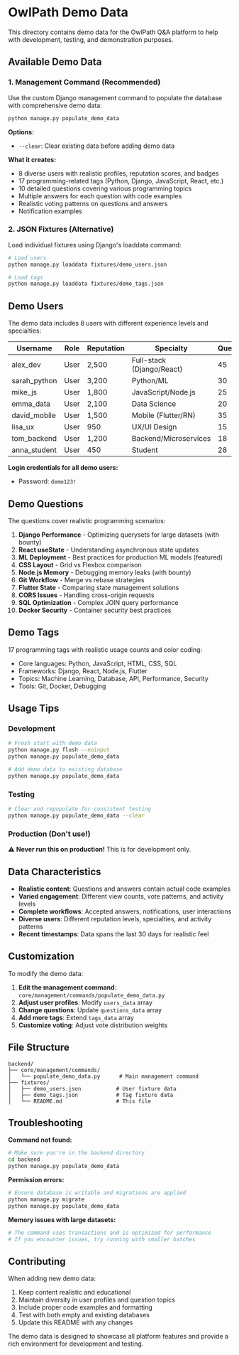 # OwlPath Demo Data

This directory contains demo data for the OwlPath Q&A platform to help with development, testing, and demonstration purposes.

## Available Demo Data

### 1. Management Command (Recommended)
Use the custom Django management command to populate the database with comprehensive demo data:

```bash
python manage.py populate_demo_data
```

**Options:**
- `--clear`: Clear existing data before adding demo data

**What it creates:**
- 8 diverse users with realistic profiles, reputation scores, and badges
- 17 programming-related tags (Python, Django, JavaScript, React, etc.)
- 10 detailed questions covering various programming topics
- Multiple answers for each question with code examples
- Realistic voting patterns on questions and answers
- Notification examples

### 2. JSON Fixtures (Alternative)
Load individual fixtures using Django's loaddata command:

```bash
# Load users
python manage.py loaddata fixtures/demo_users.json

# Load tags  
python manage.py loaddata fixtures/demo_tags.json
```

## Demo Users

The demo data includes 8 users with different experience levels and specialties:

| Username | Role | Reputation | Specialty | Questions | Answers |
|----------|------|------------|-----------|-----------|---------|
| alex_dev | User | 2,500 | Full-stack (Django/React) | 45 | 125 |
| sarah_python | User | 3,200 | Python/ML | 30 | 180 |
| mike_js | User | 1,800 | JavaScript/Node.js | 25 | 95 |
| emma_data | User | 2,100 | Data Science | 20 | 85 |
| david_mobile | User | 1,500 | Mobile (Flutter/RN) | 35 | 60 |
| lisa_ux | User | 950 | UX/UI Design | 15 | 40 |
| tom_backend | User | 1,200 | Backend/Microservices | 18 | 55 |
| anna_student | User | 450 | Student | 28 | 15 |

**Login credentials for all demo users:**
- Password: `demo123!`

## Demo Questions

The questions cover realistic programming scenarios:

1. **Django Performance** - Optimizing querysets for large datasets (with bounty)
2. **React useState** - Understanding asynchronous state updates  
3. **ML Deployment** - Best practices for production ML models (featured)
4. **CSS Layout** - Grid vs Flexbox comparison
5. **Node.js Memory** - Debugging memory leaks (with bounty)
6. **Git Workflow** - Merge vs rebase strategies
7. **Flutter State** - Comparing state management solutions
8. **CORS Issues** - Handling cross-origin requests
9. **SQL Optimization** - Complex JOIN query performance
10. **Docker Security** - Container security best practices

## Demo Tags

17 programming tags with realistic usage counts and color coding:
- Core languages: Python, JavaScript, HTML, CSS, SQL
- Frameworks: Django, React, Node.js, Flutter
- Topics: Machine Learning, Database, API, Performance, Security
- Tools: Git, Docker, Debugging

## Usage Tips

### Development
```bash
# Fresh start with demo data
python manage.py flush --noinput
python manage.py populate_demo_data

# Add demo data to existing database
python manage.py populate_demo_data
```

### Testing
```bash
# Clear and repopulate for consistent testing
python manage.py populate_demo_data --clear
```

### Production (Don't use!)
⚠️ **Never run this on production!** This is for development only.

## Data Characteristics

- **Realistic content**: Questions and answers contain actual code examples
- **Varied engagement**: Different view counts, vote patterns, and activity levels
- **Complete workflows**: Accepted answers, notifications, user interactions
- **Diverse users**: Different reputation levels, specialties, and activity patterns
- **Recent timestamps**: Data spans the last 30 days for realistic feel

## Customization

To modify the demo data:

1. **Edit the management command**: `core/management/commands/populate_demo_data.py`
2. **Adjust user profiles**: Modify `users_data` array
3. **Change questions**: Update `questions_data` array  
4. **Add more tags**: Extend `tags_data` array
5. **Customize voting**: Adjust vote distribution weights

## File Structure

```
backend/
├── core/management/commands/
│   └── populate_demo_data.py      # Main management command
├── fixtures/
│   ├── demo_users.json           # User fixture data
│   ├── demo_tags.json            # Tag fixture data
│   └── README.md                 # This file
```

## Troubleshooting

**Command not found:**
```bash
# Make sure you're in the backend directory
cd backend
python manage.py populate_demo_data
```

**Permission errors:**
```bash
# Ensure database is writable and migrations are applied
python manage.py migrate
python manage.py populate_demo_data
```

**Memory issues with large datasets:**
```bash
# The command uses transactions and is optimized for performance
# If you encounter issues, try running with smaller batches
```

## Contributing

When adding new demo data:
1. Keep content realistic and educational
2. Maintain diversity in user profiles and question topics
3. Include proper code examples and formatting
4. Test with both empty and existing databases
5. Update this README with any changes

The demo data is designed to showcase all platform features and provide a rich environment for development and testing.
